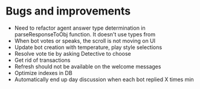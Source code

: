 # Bugs and improvements

- Need to refactor agent answer type determination in parseResponseToObj function. It doesn't use types from 
- When bot votes or speaks, the scroll is not moving on UI
- Update bot creation with temperature, play style selections
- Resolve vote tie by asking Detective to choose
- Get rid of transactions
- Refresh should not be available on the welcome messages
- Optimize indexes in DB
- Automatically end up day discussion when each bot replied X times min
